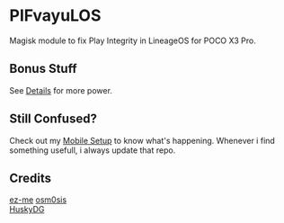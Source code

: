 # PIFvayuLOS
Magisk module to fix Play Integrity in LineageOS for POCO X3 Pro.

## Bonus Stuff
See [Details](Details.md) for more power.

## Still Confused?
Check out my [Mobile Setup](https://github.com/ToucH9000/Mobile-Specification) to know what's happening. Whenever i find something usefull, i always update that repo.

## Credits
[ez-me](https://github.com/ez-me)
[osm0sis](https://github.com/osm0sis)<br>
[HuskyDG](https://github.com/HuskyDG)<br>
